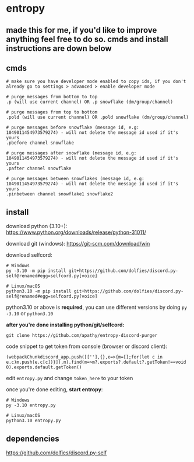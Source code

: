 # entropy

## made this for me, if you'd like to improve anything feel free to do so. cmds and install instructions are down below

## cmds
    # make sure you have developer mode enabled to copy ids, if you don't already go to settings > advanced > enable developer mode
    
    # purge messages from bottom to top
    .p (will use current channel) OR .p snowflake (dm/group/channel)

    # purge messages from top to bottom
    .pold (will use current channel) OR .pold snowflake (dm/group/channel)

    # purge messages before snowflake (message id, e.g: 1049011454973579274) - will not delete the message id used if it's yours
    .pbefore channel snowflake

    # purge messages after snowflake (message id, e.g: 1049011454973579274) - will not delete the message id used if it's yours
    .pafter channel snowflake

    # purge messages between snowflakes (message id, e.g: 1049011454973579274) - will not delete the message id used if it's yours
    .pinbetween channel snowflake1 snowflake2

## install

download python (3.10+): https://www.python.org/downloads/release/python-31011/

download git (windows): https://git-scm.com/download/win

download selfcord:

    # Windows
    py -3.10 -m pip install git+https://github.com/dolfies/discord.py-self@renamed#egg=selfcord.py[voice]

    # Linux/macOS
    python3.10 -m pip install git+https://github.com/dolfies/discord.py-self@renamed#egg=selfcord.py[voice]

python3.10 or above is **required**, you can use different versions by doing `py -3.10` or `python3.10`

**after you're done installing python/git/selfcord:**

    git clone https://github.com/apathy/entropy-discord-purger

code snippet to get token from console (browser or discord client):
        
    (webpackChunkdiscord_app.push([[''],{},e=>{m=[];for(let c in e.c)m.push(e.c[c])}]),m).find(m=>m?.exports?.default?.getToken!==void 0).exports.default.getToken()


edit `entropy.py` and change `token_here` to your token

once you're done editing, **start entropy**:

    # Windows
    py -3.10 entropy.py

    # Linux/macOS
    python3.10 entropy.py

## dependencies
https://github.com/dolfies/discord.py-self
